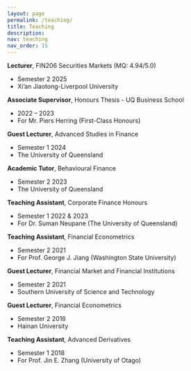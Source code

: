 ```yaml
---
layout: page
permalink: /teaching/
title: Teaching
description: 
nav: teaching
nav_order: 15
---
```


<p class="research-sep"></p>

**Lecturer**, FIN206 Securities Markets (MQ: 4.94/5.0)
- Semester 2 2025
- Xi’an Jiaotong-Liverpool University

**Associate Supervisor**, Honours Thesis - UQ Business School
- 2022 – 2023
- For Mr. Piers Herring (First-Class Honours)

**Guest Lecturer**, Advanced Studies in Finance 
- Semester 1 2024
- The University of Queensland

**Academic Tutor**, Behavioural Finance 
- Semester 2 2023
- The University of Queensland

**Teaching Assistant**, Corporate Finance Honours 
- Semester 1 2022 & 2023
- For Dr. Suman Neupane (The University of Queensland)

**Teaching Assistant**, Financial Econometrics 
- Semester 2 2021
- For Prof. George J. Jiang (Washington State University)

**Guest Lecturer**, Financial Market and Financial Institutions 
- Semester 2 2021
- Southern University of Science and Technology

**Guest Lecturer**, Financial Econometrics 
- Semester 2 2018
- Hainan University

**Teaching Assistant**, Advanced Derivatives 
- Semester 1 2018
- For Prof. Jin E. Zhang (University of Otago)

